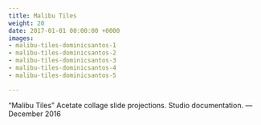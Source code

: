```yaml
---
title: Malibu Tiles
weight: 20
date: 2017-01-01 00:00:00 +0000
images:
- malibu-tiles-dominicsantos-1
- malibu-tiles-dominicsantos-2
- malibu-tiles-dominicsantos-3
- malibu-tiles-dominicsantos-4
- malibu-tiles-dominicsantos-5

---
```

“Malibu Tiles” Acetate collage slide projections. Studio documentation. — December 2016